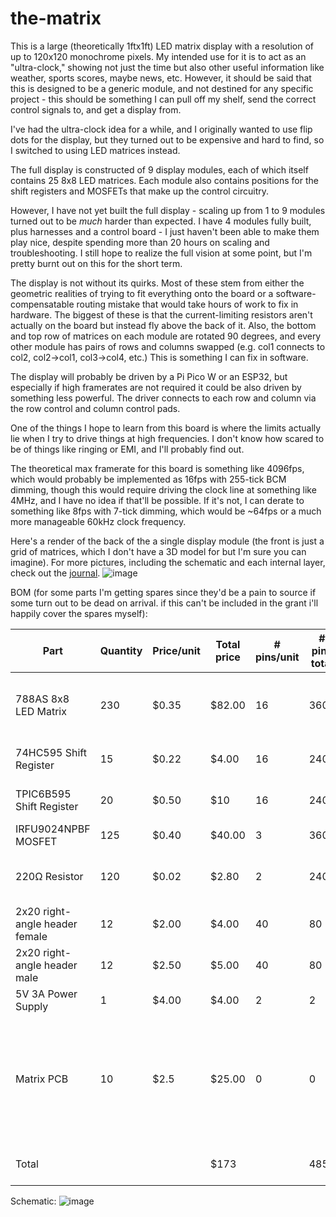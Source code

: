 # the-matrix

This is a large (theoretically 1ftx1ft) LED matrix display with a resolution of up to 120x120 monochrome pixels. My intended use for it is to act as an "ultra-clock," showing not just the time but also other useful information like weather, sports scores, maybe news, etc. However, it should be said that this is designed to be a generic module, and not destined for any specific project - this should be something I can pull off my shelf, send the correct control signals to, and get a display from.

I've had the ultra-clock idea for a while, and I originally wanted to use flip dots for the display, but they turned out to be expensive and hard to find, so I switched to using LED matrices instead.

The full display is constructed of 9 display modules, each of which itself contains 25 8x8 LED matrices. Each module also contains positions for the shift registers and MOSFETs that make up the control circuitry.

However, I have not yet built the full display - scaling up from 1 to 9 modules turned out to be _much_ harder than expected. I have 4 modules fully built, plus harnesses and a control board - I just haven't been able to make them play nice, despite spending more than 20 hours on scaling and troubleshooting. I still hope to realize the full vision at some point, but I'm pretty burnt out on this for the short term.

The display is not without its quirks. Most of these stem from either the geometric realities of trying to fit everything onto the board or a software-compensatable routing mistake that would take hours of work to fix in hardware. The biggest of these is that the current-limiting resistors aren't actually on the board but instead fly above the back of it. Also, the bottom and top row of matrices on each module are rotated 90 degrees, and every other module has pairs of rows and columns swapped (e.g. col1 connects to col2, col2->col1, col3->col4, etc.) This is something I can fix in software.

The display will probably be driven by a Pi Pico W or an ESP32, but especially if high framerates are not required it could be also driven by something less powerful. The driver connects to each row and column via the row control and column control pads.

One of the things I hope to learn from this board is where the limits actually lie when I try to drive things at high frequencies. I don't know how scared to be of things like ringing or EMI, and I'll probably find out.

The theoretical max framerate for this board is something like 4096fps, which would probably be implemented as 16fps with 255-tick BCM dimming, though this would require driving the clock line at something like 4MHz, and I have no idea if that'll be possible. If it's not, I can derate to something like 8fps with 7-tick dimming, which would be ~64fps or a much more manageable 60kHz clock frequency.

Here's a render of the back of the a single display module (the front is just a grid of matrices, which I don't have a 3D model for but I'm sure you can imagine). For more pictures, including the schematic and each internal layer, check out the [journal](https://github.com/rivques/the-matrix/blob/main/JOURNAL.md#may-29th).
![image](https://github.com/user-attachments/assets/c6b49828-dd3e-41d1-93e7-472a4d3e2d81)

BOM (for some parts I'm getting spares since they'd be a pain to source if some turn out to be dead on arrival. if this can't be included in the grant i'll happily cover the spares myself):

Part|Quantity|Price/unit|Total price|# pins/unit|# pins total|Note|Link
---|---|---|---|---|---|---|---
788AS 8x8 LED Matrix|230|$0.35|$82.00|16|3600|not going to count on 0% DoA rate here|https://www.aliexpress.us/item/2251832771187101.html
74HC595 Shift Register|15|$0.22|$4.00|16|240|2x20 is cheaper than 3x5|https://www.aliexpress.us/item/3256807421796895.html
TPIC6B595 Shift Register|20|$0.50|$10|16|240|again, not counting on no DoA|https://www.aliexpress.us/item/3256806981485001.html
IRFU9024NPBF MOSFET|125|$0.40|$40.00|3|360||https://www.aliexpress.us/item/3256808251284284.html
220Ω Resistor|120|$0.02|$2.80|2|240|2x100 is cheaper than 12x10|https://www.aliexpress.us/item/2251832766343175.html
2x20 right-angle header female|12|$2.00|$4.00|40|80||https://www.aliexpress.us/item/3256805899201197.html
2x20 right-angle header male|12|$2.50|$5.00|40|80||https://www.aliexpress.us/item/3256804718416281.html
5V 3A Power Supply|1|$4.00|$4.00|2|2||https://www.aliexpress.us/item/3256805577151044.html
Matrix PCB|10|$2.5|$25.00|0|0|i'll buy this separately from the grant so i can combine it with another order|JLCPCB
Total|||$173||4850|total w/o PCB: $148 :tada:

Schematic:
![image](https://github.com/user-attachments/assets/da3e68c8-1c97-4b34-9f4b-f0a703996c76)